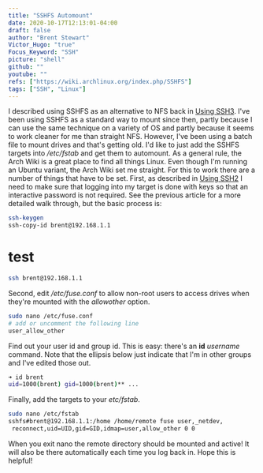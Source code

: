 ```yaml
---
title: "SSHFS Automount"
date: 2020-10-17T12:13:01-04:00
draft: false
author: "Brent Stewart"
Victor_Hugo: "true"
Focus_Keyword: "SSH"
picture: "shell"
github: ""
youtube: ""
refs: ["https://wiki.archlinux.org/index.php/SSHFS"]
tags: ["SSH", "Linux"]
---
```


I described using SSHFS as an alternative to NFS back in [Using SSH3](/posts/200813_using_ssh3/). I've been using SSHFS as a standard way to mount since then, partly because I can use the same technique on a variety of OS and partly because it seems to work cleaner for me than straight NFS. However, I've been using a batch file to mount drives and that's getting old. I'd like to just add the SSHFS targets into _/etc/fstab_ and get them to automount.
As a general rule, the Arch Wiki is a great place to find all things Linux. Even though I'm running an Ubuntu variant, the Arch Wiki set me straight. For this to work there are a number of things that have to be set.
First, as described in [Using SSH2](/posts/200812_using_ssh2/) I need to make sure that logging into my target is done with keys so that an interactive password is not required. See the previous article for a more detailed walk through, but the basic process is:

```bash
ssh-keygen  
ssh-copy-id brent@192.168.1.1
```

# test

```bash
ssh brent@192.168.1.1
```

Second, edit _/etc/fuse.conf_ to allow non-root users to access drives when they're mounted with the _allowother_ option.

```bash
sudo nano /etc/fuse.conf
# add or uncomment the following line
user_allow_other
```

Find out your user id and group id. This is easy: there's an **id** _username_ command. Note that the ellipsis below just indicate that I'm in other groups and I've edited those out.

```bash
➜ id brent
uid=1000(brent) gid=1000(brent)** ...
```
Finally, add the targets to your _etc/fstab_.
```bash
sudo nano /etc/fstab  
sshfs#brent@192.168.1.1:/home /home/remote fuse user,_netdev,
 reconnect,uid=UID,gid=GID,idmap=user,allow_other 0 0
```

When you exit nano the remote directory should be mounted and active! It will also be there automatically each time you log back in. Hope this is helpful!
